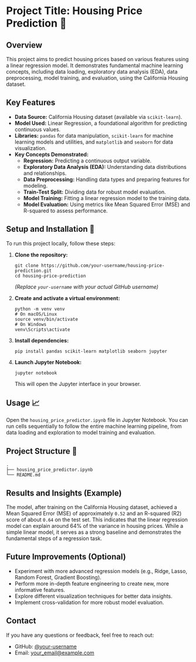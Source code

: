 # Project Title: Housing Price Prediction 🏡

## Overview

This project aims to predict housing prices based on various features using a linear regression model. It demonstrates fundamental machine learning concepts, including data loading, exploratory data analysis (EDA), data preprocessing, model training, and evaluation, using the California Housing dataset.

## Key Features

- **Data Source:** California Housing dataset (available via `scikit-learn`).
- **Model Used:** Linear Regression, a foundational algorithm for predicting continuous values.
- **Libraries:** `pandas` for data manipulation, `scikit-learn` for machine learning models and utilities, and `matplotlib` and `seaborn` for data visualization.
- **Key Concepts Demonstrated:**
    - **Regression:** Predicting a continuous output variable.
    - **Exploratory Data Analysis (EDA):** Understanding data distributions and relationships.
    - **Data Preprocessing:** Handling data types and preparing features for modeling.
    - **Train-Test Split:** Dividing data for robust model evaluation.
    - **Model Training:** Fitting a linear regression model to the training data.
    - **Model Evaluation:** Using metrics like Mean Squared Error (MSE) and R-squared to assess performance.

## Setup and Installation 🚀

To run this project locally, follow these steps:

1. **Clone the repository:**
    
    ```
    git clone https://github.com/your-username/housing-price-prediction.git
    cd housing-price-prediction
    
    ```
    
    *(Replace `your-username` with your actual GitHub username)*
    
2. **Create and activate a virtual environment:**
    
    ```
    python -m venv venv
    # On macOS/Linux
    source venv/bin/activate
    # On Windows
    venv\Scripts\activate
    
    ```
    
3. **Install dependencies:**
    
    ```
    pip install pandas scikit-learn matplotlib seaborn jupyter
    
    ```
    
4. **Launch Jupyter Notebook:**
    
    ```
    jupyter notebook
    
    ```
    
    This will open the Jupyter interface in your browser.
    

## Usage 📈

Open the `housing_price_predictor.ipynb` file in Jupyter Notebook. You can run cells sequentially to follow the entire machine learning pipeline, from data loading and exploration to model training and evaluation.

## Project Structure 📁

```
.
├── housing_price_predictor.ipynb
└── README.md

```

## Results and Insights (Example)

The model, after training on the California Housing dataset, achieved a Mean Squared Error (MSE) of approximately `0.52` and an R-squared (R2) score of about `0.64` on the test set. This indicates that the linear regression model can explain around 64% of the variance in housing prices. While a simple linear model, it serves as a strong baseline and demonstrates the fundamental steps of a regression task.

## Future Improvements (Optional)

- Experiment with more advanced regression models (e.g., Ridge, Lasso, Random Forest, Gradient Boosting).
- Perform more in-depth feature engineering to create new, more informative features.
- Explore different visualization techniques for better data insights.
- Implement cross-validation for more robust model evaluation.

## Contact

If you have any questions or feedback, feel free to reach out:

- GitHub: [@your-username](https://www.google.com/search?q=https://github.com/your-username)
- Email: your_email@example.com